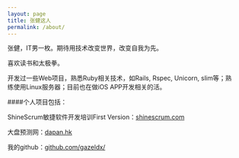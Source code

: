 ```yaml
---
layout: page
title: 张健这人
permalink: /about/
---
```

张健，IT男一枚。期待用技术改变世界，改变自我为先。

喜欢读书和太极拳。

开发过一些Web项目，熟悉Ruby相关技术，如Rails, Rspec, Unicorn, slim等；熟练使用Linux服务器；目前也在做iOS APP开发相关的活。

####个人项目包括：

ShineScrum敏捷软件开发培训First Version：[shinescrum.com](http://shinescrum.com/)

大盘预测网：[dapan.hk](http://dapan.hk/)

我的github：[github.com/gazeldx/](https://github.com/gazeldx/)